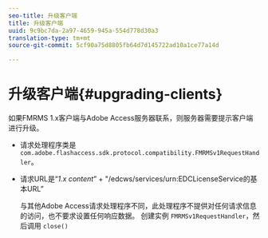 ```yaml
---
seo-title: 升级客户端
title: 升级客户端
uuid: 9c9bc7da-2a97-4659-945a-554d778d30a3
translation-type: tm+mt
source-git-commit: 5cf90a75d8805fb64d7d145722ad10a1ce77a14d

---
```



# 升级客户端{#upgrading-clients}

如果FMRMS 1.x客户端与Adobe Access服务器联系，则服务器需要提示客户端进行升级。

* 请求处理程序类是 `com.adobe.flashaccess.sdk.protocol.compatibility.FMRMSv1RequestHandler`。
* 请求URL是“*1.x content*” + &quot;/edcws/services/urn:EDCLicenseService的基本URL”

   与其他Adobe Access请求处理程序不同，此处理程序不提供对任何请求信息的访问，也不要求设置任何响应数据。 创建实例 `FMRMSv1RequestHandler`，然后调用 `close()`